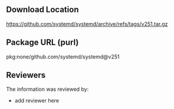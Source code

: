 ## Download Location

https://github.com/systemd/systemd/archive/refs/tags/v251.tar.gz

## Package URL (purl)

pkg:none/github.com/systemd/systemd@v251

## Reviewers

The information was reviewed by:

* add reviewer here